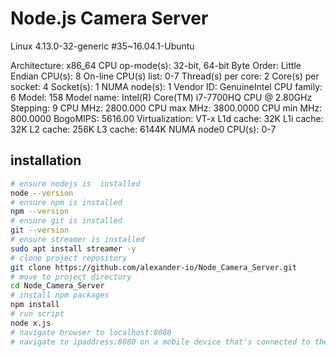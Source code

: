 # Node.js Camera Server
Linux 4.13.0-32-generic #35~16.04.1-Ubuntu

Architecture:          x86_64
CPU op-mode(s):        32-bit, 64-bit
Byte Order:            Little Endian
CPU(s):                8
On-line CPU(s) list:   0-7
Thread(s) per core:    2
Core(s) per socket:    4
Socket(s):             1
NUMA node(s):          1
Vendor ID:             GenuineIntel
CPU family:            6
Model:                 158
Model name:            Intel(R) Core(TM) i7-7700HQ CPU @ 2.80GHz
Stepping:              9
CPU MHz:               2800.000
CPU max MHz:           3800.0000
CPU min MHz:           800.0000
BogoMIPS:              5616.00
Virtualization:        VT-x
L1d cache:             32K
L1i cache:             32K
L2 cache:              256K
L3 cache:              6144K
NUMA node0 CPU(s):     0-7

## installation
```bash
# ensure nodejs is  installed
node --version
# ensure npm is installed
npm --version
# ensure git is installed
git --version
# ensure streamer is installed
sudo apt install streamer -y
# clone project repository
git clone https://github.com/alexander-io/Node_Camera_Server.git
# move to project directory
cd Node_Camera_Server
# install npm packages
npm install
# run script
node x.js
# navigate browser to localhost:8080
# navigate to ipaddress:8080 on a mobile device that's connected to the same local area  network as the server machine, where ipaddress is the inet addr of your server
```
